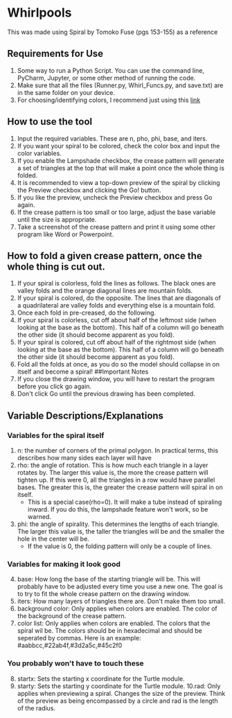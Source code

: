 # Whirlpools
This was made using Spiral by Tomoko Fuse (pgs 153-155) as a reference
## Requirements for Use
1. Some way to run a Python Script. You can use the command line, PyCharm, Jupyter, or some other method of running the code.
2. Make sure that all the files (Runner.py, Whirl_Funcs.py, and save.txt) are in the same folder on your device.
3. For choosing/identifying colors, I recommend just using this [link](https://www.google.com/search?q=color+picker)
## How to use the tool
1. Input the required variables. These are n, pho, phi, base, and iters.
2. If you want your spiral to be colored, check the color box and input the color variables.
3. If you enable the Lampshade checkbox, the crease pattern will generate a set of triangles at the top that will make a point once the whole thing is folded.
4. It is recommended to view a top-down preview of the spiral by clicking the Preview checkbox and clicking the Go! button.
5. If you like the preview, uncheck the Preview checkbox and press Go again.
6. If the crease pattern is too small or too large, adjust the base variable until the size is appropriate.
7. Take a screenshot of the crease pattern and print it using some other program like Word or Powerpoint.
## How to fold a given crease pattern, once the whole thing is cut out.
1. If your spiral is colorless, fold the lines as follows. The black ones are valley folds and the orange diagonal lines are mountain folds.
2. If your spiral is colored, do the opposite. The lines that are diagonals of a quadrilateral are valley folds and everything else is a mountain fold.
3. Once each fold in pre-creased, do the following.
4. If your spiral is colorless, cut off about half of the leftmost side (when looking at the base as the bottom). This half of a column will go beneath the other side (it should become apparent as you fold).
5. If your spiral is colored, cut off about half of the rightmost side (when looking at the base as the bottom). This half of a column will go beneath the other side (it should become apparent as you fold).
6. Fold all the folds at once, as you do so the model should collapse in on itself and become a spiral!
##Important Notes
1. If you close the drawing window, you will have to restart the program before you click go again.
2. Don't click Go until the previous drawing has been completed.
## Variable Descriptions/Explanations
### Variables for the spiral itself
1. n: the number of corners of the primal polygon. In practical terms, this describes how many sides each layer will have
2. rho: the angle of rotation. This is how much each triangle in a layer rotates by. The larger this value is, the more the crease pattern will tighten up. If this were 0, all the triangles in a row would have parallel bases. The greater this is, the greater the crease pattern will spiral in on itself.
    * This is a special case(rho=0). It will make a tube instead of spiraling inward. If you do this, the lampshade feature won't work, so be warned.
3. phi: the angle of spirality. This determines the lengths of each triangle. The larger this value is, the taller the triangles will be and the smaller the hole in the center will be.
    * If the value is 0, the folding pattern will only be a couple of lines.
### Variables for making it look good
4. base: How long the base of the starting triangle will be. This will probably have to be adjusted every time you use a new one. The goal is to try to fit the whole crease pattern on the drawing window.
5. iters: How many layers of triangles there are. Don't make them too small.
6. background color: Only applies when colors are enabled. The color of the background of the crease pattern. 
7. color list: Only applies when colors are enabled. The colors that the spiral wil be. The colors should be in hexadecimal and should be seperated by commas. Here is an example: #aabbcc,#22ab4f,#3d2a5c,#45c2f0
### You probably won't have to touch these
8. startx: Sets the starting x coordinate for the Turtle module.
9. starty: Sets the starting y coordinate for the Turtle module.
10.rad: Only applies when previewing a spiral. Changes the size of the preview. Think of the preview as being encompassed by a circle and rad is the length of the radius.

